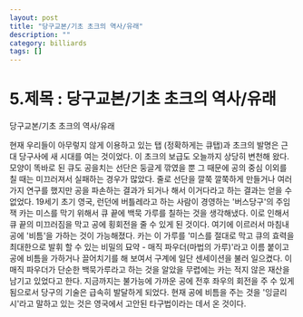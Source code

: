 ```yaml
---
layout: post
title: "당구교본/기초 초크의 역사/유래"
description: ""
category: billiards
tags: []
---
```

# 5.제목 : 당구교본/기초 초크의 역사/유래

당구교본/기초  초크의 역사/유래

 

현재 우리들이 아무렇지 않게 이용하고 있는 탭 (정확하게는 큐탭)과 초크의 발명은 근대 당구사에 새 시대를 여는 것이었다. 이 초크의 보급도 오늘까지 상당히 변천해 왔다. 모양이 똑바로 된 큐도 공을치는 선단은 둥글게 깎였을 뿐 그 때문에 공의 중심 이외를 칠 때는 미끄러져서 실패하는 경우가 많았다. 줄로 선단을 깔쭉 깔쭉하게 만들거나 여러 가지 연구를 했지만 공을 파손하는 결과가 되거나 해서 이거다라고 하는 결과는 얻을 수 없었다. 19세기 초기 영국, 런던에 버틀레라고 하는 사람이 경영하는 '버스당구'의 주임 잭 카는 미스를 막기 위해서 큐 끝에 백묵 가루를 칠하는 것을 생각해냈다. 이로 인해서 큐 끝의 미끄러짐을 막고 공에 횡회전을 줄 수 있게 된 것이다. 여기에 이르러서 마침내 공에 '비틈'을 가하는 것이 가능해졌다. 카는 이 가루를 '미스를 절대로 막고 큐의 효력을 최대한으로 발휘 할 수 있는 비밀의 묘약 - 매직 파우더(마법의 가루)'라고 이름 붙이고 공에 비틈을 가하거나 끌어치기를 해 보여서 구계에 일단 센세이션을 불러 일으켰다. 이 매직 파우더가 단순한 백묵가루라고 하는 것을 알았을 무렵에는 카는 적지 않은 재산을 남기고 있었다고 한다. 지금까지는 불가능에 가까운 공에 전후 좌우의 회전을 주 수 있게 됨으로서 당구의 기술은 급속히 발달하게 되었다. 현재 공에 비틈을 주는 것을 '잉글리시'라고 말하고 있는 것은 영국에서 고안된 타구법이라는 데서 온 것이다. 